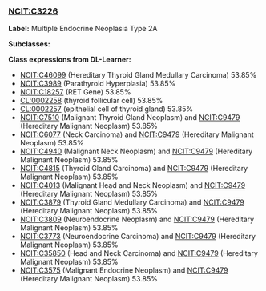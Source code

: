 
### [NCIT:C3226](http://purl.obolibrary.org/obo/NCIT_C3226)
**Label:** Multiple Endocrine Neoplasia Type 2A

**Subclasses:** 

**Class expressions from DL-Learner:**

- [NCIT:C46099](http://purl.obolibrary.org/obo/NCIT_C46099) (Hereditary Thyroid Gland Medullary Carcinoma) 53.85%
- [NCIT:C3989](http://purl.obolibrary.org/obo/NCIT_C3989) (Parathyroid Hyperplasia) 53.85%
- [NCIT:C18257](http://purl.obolibrary.org/obo/NCIT_C18257) (RET Gene) 53.85%
- [CL:0002258](http://purl.obolibrary.org/obo/CL_0002258) (thyroid follicular cell) 53.85%
- [CL:0002257](http://purl.obolibrary.org/obo/CL_0002257) (epithelial cell of thyroid gland) 53.85%
- [NCIT:C7510](http://purl.obolibrary.org/obo/NCIT_C7510) (Malignant Thyroid Gland Neoplasm) and [NCIT:C9479](http://purl.obolibrary.org/obo/NCIT_C9479) (Hereditary Malignant Neoplasm) 53.85%
- [NCIT:C6077](http://purl.obolibrary.org/obo/NCIT_C6077) (Neck Carcinoma) and [NCIT:C9479](http://purl.obolibrary.org/obo/NCIT_C9479) (Hereditary Malignant Neoplasm) 53.85%
- [NCIT:C4940](http://purl.obolibrary.org/obo/NCIT_C4940) (Malignant Neck Neoplasm) and [NCIT:C9479](http://purl.obolibrary.org/obo/NCIT_C9479) (Hereditary Malignant Neoplasm) 53.85%
- [NCIT:C4815](http://purl.obolibrary.org/obo/NCIT_C4815) (Thyroid Gland Carcinoma) and [NCIT:C9479](http://purl.obolibrary.org/obo/NCIT_C9479) (Hereditary Malignant Neoplasm) 53.85%
- [NCIT:C4013](http://purl.obolibrary.org/obo/NCIT_C4013) (Malignant Head and Neck Neoplasm) and [NCIT:C9479](http://purl.obolibrary.org/obo/NCIT_C9479) (Hereditary Malignant Neoplasm) 53.85%
- [NCIT:C3879](http://purl.obolibrary.org/obo/NCIT_C3879) (Thyroid Gland Medullary Carcinoma) and [NCIT:C9479](http://purl.obolibrary.org/obo/NCIT_C9479) (Hereditary Malignant Neoplasm) 53.85%
- [NCIT:C3809](http://purl.obolibrary.org/obo/NCIT_C3809) (Neuroendocrine Neoplasm) and [NCIT:C9479](http://purl.obolibrary.org/obo/NCIT_C9479) (Hereditary Malignant Neoplasm) 53.85%
- [NCIT:C3773](http://purl.obolibrary.org/obo/NCIT_C3773) (Neuroendocrine Carcinoma) and [NCIT:C9479](http://purl.obolibrary.org/obo/NCIT_C9479) (Hereditary Malignant Neoplasm) 53.85%
- [NCIT:C35850](http://purl.obolibrary.org/obo/NCIT_C35850) (Head and Neck Carcinoma) and [NCIT:C9479](http://purl.obolibrary.org/obo/NCIT_C9479) (Hereditary Malignant Neoplasm) 53.85%
- [NCIT:C3575](http://purl.obolibrary.org/obo/NCIT_C3575) (Malignant Endocrine Neoplasm) and [NCIT:C9479](http://purl.obolibrary.org/obo/NCIT_C9479) (Hereditary Malignant Neoplasm) 53.85%


